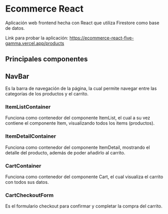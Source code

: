 
# Ecommerce React

Aplicación web frontend hecha con React que utiliza Firestore como base de datos.

Link para probar la aplicación: https://ecommerce-react-five-gamma.vercel.app/products

## Principales componentes

## NavBar

Es la barra de navegación de la página, la cual permite navegar entre las categorías de los productos y el carrito.

### ItemListContainer

Funciona como contenedor del componente ItemList, el cual a su vez contiene el componente Item, visualizando todos los items (productos).

### ItemDetailContainer

Funciona como contenedor del componente ItemDetail, mostrando el detalle del producto, además de poder añadirlo al carrito.

### CartContainer

Funciona como contenedor del componente Cart, el cual visualiza el carrito con todos sus datos.

### CartCheckoutForm

Es el formulario checkout para confirmar y completar la compra del carrito.